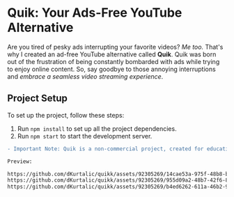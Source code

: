 # Quik: Your Ads-Free YouTube Alternative

Are you tired of pesky ads interrupting your favorite videos? *Me too.* That's why I created an ad-free YouTube alternative called **Quik**. Quik was born out of the frustration of being constantly bombarded with ads while trying to enjoy online content. So, say goodbye to those annoying interruptions and *embrace a seamless video streaming experience*.

## Project Setup

To set up the project, follow these steps:
1. Run `npm install` to set up all the project dependencies.
2. Run `npm start` to start the development server.

```diff
- Important Note: Quik is a non-commercial project, created for educational purposes only.

Preview:

https://github.com/dKurtalic/quikk/assets/92305269/14cae53a-975f-48b8-b8e6-fe5875119ee9
https://github.com/dKurtalic/quikk/assets/92305269/955d09a2-48b7-42f6-8842-ad744d78fe0d
https://github.com/dKurtalic/quikk/assets/92305269/b4ed6262-611a-46b2-90b8-dcf0edd83624


